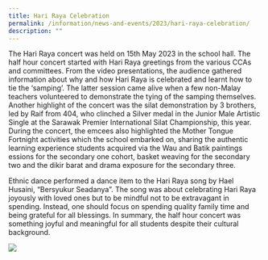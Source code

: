 ```yaml
---
title: Hari Raya Celebration
permalink: /information/news-and-events/2023/hari-raya-celebration/
description: ""
---
```

<p>The Hari Raya concert was held on 15th May 2023 in the school hall. The half hour concert started with Hari Raya greetings from the various CCAs and committees. From the video presentations, the audience gathered information about why and how Hari Raya is celebrated and learnt how to tie the ‘samping’. The latter session came alive when a few non-Malay teachers volunteered to demonstrate the tying of the samping themselves. Another highlight of the concert was the silat demonstration by 3 brothers, led by  Raif from 404, who clinched a Silver medal in the Junior Male Artistic Single at the Sarawak Premier International Silat Championship, this year. During the concert, the emcees also highlighted the Mother Tongue Fortnight activities which the school embarked on, sharing the authentic learning experience students acquired via the Wau and Batik paintings essions for the secondary one cohort, basket weaving for the secondary two and the dikir barat and drama exposure for the secondary three. 

Ethnic dance performed a dance item to the Hari Raya song by Hael Husaini, “Bersyukur Seadanya”. The song was about celebrating Hari Raya joyously with loved ones but to be mindful not to be extravagant in spending. Instead, one should focus on spending quality family time and being grateful for all blessings. In summary, the half hour concert was something joyful and meaningful for all students despite their cultural background.  </p>



<img src="/images/Events/2023/Hari Raya/hari raya collage.png">